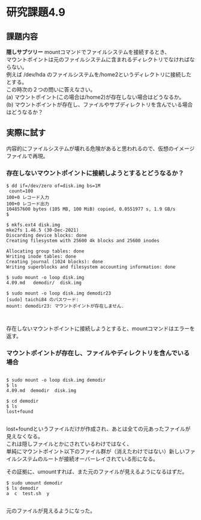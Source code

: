 # 研究課題4.9  
## 課題内容  
**隠しサブツリー** mountコマンドでファイルシステムを接続するとき、  
マウントポイントは元のファイルシステムに含まれるディレクトリでなければならない。  
例えば /dev/hda のファイルシステムを/home2というディレクトリに接続したとする。  
この時次の２つの問いに答えなさい。  
(a) マウントポイント(この場合は/home2)が存在しない場合はどうなるか。  
(b) マウントポイントが存在し、ファイルやサブディレクトリを含んでいる場合はどうなるか？  
  
## 実際に試す  
内容的にファイルシステムが壊れる危険があると思われるので、仮想のイメージファイルで再現。  
  
### 存在しないマウントポイントに接続しようとするとどうなるか？  
  
```  
$ dd if=/dev/zero of=disk.img bs=1M  
 count=100  
100+0 レコード入力  
100+0 レコード出力  
104857600 bytes (105 MB, 100 MiB) copied, 0.0551977 s, 1.9 GB/s  
$   
  
$ mkfs.ext4 disk.img  
mke2fs 1.46.5 (30-Dec-2021)  
Discarding device blocks: done                              
Creating filesystem with 25600 4k blocks and 25600 inodes  
  
Allocating group tables: done                              
Writing inode tables: done                              
Creating journal (1024 blocks): done  
Writing superblocks and filesystem accounting information: done  
  
$ sudo mount -o loop disk.img   
4.09.md   demodir/  disk.img   
  
$ sudo mount -o loop disk.img demodir23  
[sudo] taichi84 のパスワード:   
mount: demodir23: マウントポイントが存在しません.  
  
  
```  
  
存在しないマウントポイントに接続しようとすると、mountコマンドはエラーを返す。  
  
### マウントポイントが存在し、ファイルやディレクトリを含んでいる場合  
  
```  
  
$ sudo mount -o loop disk.img demodir  
$ ls  
4.09.md  demodir  disk.img  
  
$ cd demodir  
$ ls  
lost+found  
  
```  
  
lost+foundというファイルだけが作成され、あとは全ての元あったファイルが見えなくなる。  
これは隠しファイルとかにされているわけではなく、  
単純にマウントポイント以下のファイル群が（消えたわけではない）新しいファイルシステムのルートが接続オーバーレイされている形になる。  
  
その証拠に、umountすれば、また元のファイルが見えるようになるはずだ。  
  
```  
$ sudo umount demodir  
$ ls demodir  
a  c  test.sh  y  
  
```  
  
元のファイルが見えるようになった。  
  
  
